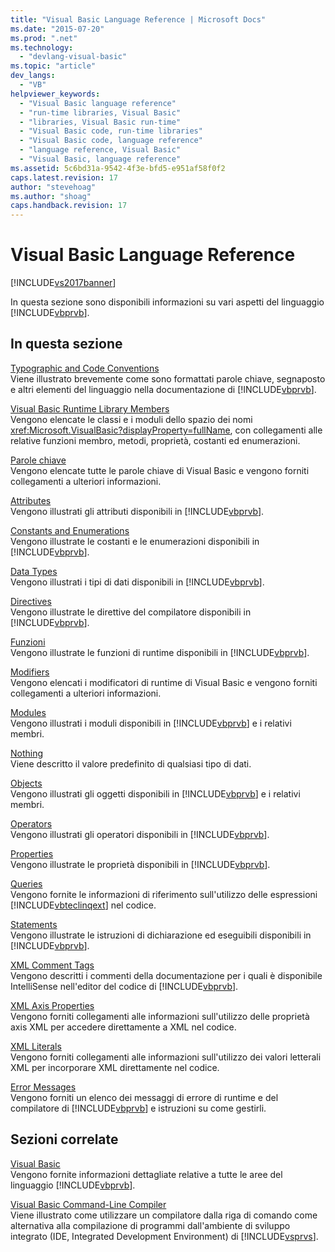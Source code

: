 ```yaml
---
title: "Visual Basic Language Reference | Microsoft Docs"
ms.date: "2015-07-20"
ms.prod: ".net"
ms.technology: 
  - "devlang-visual-basic"
ms.topic: "article"
dev_langs: 
  - "VB"
helpviewer_keywords: 
  - "Visual Basic language reference"
  - "run-time libraries, Visual Basic"
  - "libraries, Visual Basic run-time"
  - "Visual Basic code, run-time libraries"
  - "Visual Basic code, language reference"
  - "language reference, Visual Basic"
  - "Visual Basic, language reference"
ms.assetid: 5c6bd31a-9542-4f3e-bfd5-e951af58f0f2
caps.latest.revision: 17
author: "stevehoag"
ms.author: "shoag"
caps.handback.revision: 17
---
```

# Visual Basic Language Reference
[!INCLUDE[vs2017banner](../../visual-basic/developing-apps/includes/vs2017banner.md)]

In questa sezione sono disponibili informazioni su vari aspetti del linguaggio [!INCLUDE[vbprvb](../../csharp/programming-guide/concepts/linq/includes/vbprvb-md.md)].  
  
## In questa sezione  
 [Typographic and Code Conventions](../../visual-basic/language-reference/typographic-and-code-conventions.md)  
 Viene illustrato brevemente come sono formattati parole chiave, segnaposto e altri elementi del linguaggio nella documentazione di [!INCLUDE[vbprvb](../../csharp/programming-guide/concepts/linq/includes/vbprvb-md.md)].  
  
 [Visual Basic Runtime Library Members](../../visual-basic/language-reference/runtime-library-members.md)  
 Vengono elencate le classi e i moduli dello spazio dei nomi <xref:Microsoft.VisualBasic?displayProperty=fullName>, con collegamenti alle relative funzioni membro, metodi, proprietà, costanti ed enumerazioni.  
  
 [Parole chiave](../../visual-basic/language-reference/keywords/index.md)  
 Vengono elencate tutte le parole chiave di Visual Basic e vengono forniti collegamenti a ulteriori informazioni.  
  
 [Attributes](../../visual-basic/language-reference/attributes.md)  
 Vengono illustrati gli attributi disponibili in [!INCLUDE[vbprvb](../../csharp/programming-guide/concepts/linq/includes/vbprvb-md.md)].  
  
 [Constants and Enumerations](../../visual-basic/language-reference/constants-and-enumerations.md)  
 Vengono illustrate le costanti e le enumerazioni disponibili in [!INCLUDE[vbprvb](../../csharp/programming-guide/concepts/linq/includes/vbprvb-md.md)].  
  
 [Data Types](../../visual-basic/language-reference/data-types/data-type-summary.md)  
 Vengono illustrati i tipi di dati disponibili in [!INCLUDE[vbprvb](../../csharp/programming-guide/concepts/linq/includes/vbprvb-md.md)].  
  
 [Directives](../../visual-basic/language-reference/directives/directives.md)  
 Vengono illustrate le direttive del compilatore disponibili in [!INCLUDE[vbprvb](../../csharp/programming-guide/concepts/linq/includes/vbprvb-md.md)].  
  
 [Funzioni](../../visual-basic/language-reference/functions/index.md)  
 Vengono illustrate le funzioni di runtime disponibili in [!INCLUDE[vbprvb](../../csharp/programming-guide/concepts/linq/includes/vbprvb-md.md)].  
  
 [Modifiers](../../visual-basic/language-reference/modifiers/index.md)  
 Vengono elencati i modificatori di runtime di Visual Basic e vengono forniti collegamenti a ulteriori informazioni.  
  
 [Modules](../../visual-basic/language-reference/modules.md)  
 Vengono illustrati i moduli disponibili in [!INCLUDE[vbprvb](../../csharp/programming-guide/concepts/linq/includes/vbprvb-md.md)] e i relativi membri.  
  
 [Nothing](../../visual-basic/language-reference/nothing.md)  
 Viene descritto il valore predefinito di qualsiasi tipo di dati.  
  
 [Objects](../../visual-basic/language-reference/objects/index.md)  
 Vengono illustrati gli oggetti disponibili in [!INCLUDE[vbprvb](../../csharp/programming-guide/concepts/linq/includes/vbprvb-md.md)] e i relativi membri.  
  
 [Operators](../../visual-basic/language-reference/operators/index.md)  
 Vengono illustrati gli operatori disponibili in [!INCLUDE[vbprvb](../../csharp/programming-guide/concepts/linq/includes/vbprvb-md.md)].  
  
 [Properties](../../visual-basic/language-reference/properties.md)  
 Vengono illustrate le proprietà disponibili in [!INCLUDE[vbprvb](../../csharp/programming-guide/concepts/linq/includes/vbprvb-md.md)].  
  
 [Queries](../../visual-basic/language-reference/queries/queries.md)  
 Vengono fornite le informazioni di riferimento sull'utilizzo delle espressioni [!INCLUDE[vbteclinqext](../../csharp/getting-started/includes/vbteclinqext-md.md)] nel codice.  
  
 [Statements](../../visual-basic/language-reference/statements/index.md)  
 Vengono illustrate le istruzioni di dichiarazione ed eseguibili disponibili in [!INCLUDE[vbprvb](../../csharp/programming-guide/concepts/linq/includes/vbprvb-md.md)].  
  
 [XML Comment Tags](../../visual-basic/language-reference/xmldoc/recommended-xml-tags-for-documentation-comments.md)  
 Vengono descritti i commenti della documentazione per i quali è disponibile IntelliSense nell'editor del codice di [!INCLUDE[vbprvb](../../csharp/programming-guide/concepts/linq/includes/vbprvb-md.md)].  
  
 [XML Axis Properties](../../visual-basic/language-reference/xml-axis/xml-axis-properties.md)  
 Vengono forniti collegamenti alle informazioni sull'utilizzo delle proprietà axis XML per accedere direttamente a XML nel codice.  
  
 [XML Literals](../../visual-basic/language-reference/xml-literals/index.md)  
 Vengono forniti collegamenti alle informazioni sull'utilizzo dei valori letterali XML per incorporare XML direttamente nel codice.  
  
 [Error Messages](../../visual-basic/language-reference/error-messages/index.md)  
 Vengono forniti un elenco dei messaggi di errore di runtime e del compilatore di [!INCLUDE[vbprvb](../../csharp/programming-guide/concepts/linq/includes/vbprvb-md.md)] e istruzioni su come gestirli.  
  
## Sezioni correlate  
 [Visual Basic](../../visual-basic/index.md)  
 Vengono fornite informazioni dettagliate relative a tutte le aree del linguaggio [!INCLUDE[vbprvb](../../csharp/programming-guide/concepts/linq/includes/vbprvb-md.md)].  
  
 [Visual Basic Command\-Line Compiler](../../visual-basic/reference/command-line-compiler/index.md)  
 Viene illustrato come utilizzare un compilatore dalla riga di comando come alternativa alla compilazione di programmi dall'ambiente di sviluppo integrato \(IDE, Integrated Development Environment\) di [!INCLUDE[vsprvs](../../csharp/includes/vsprvs-md.md)].
